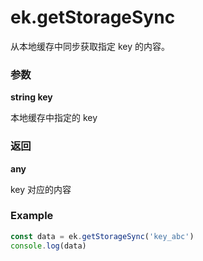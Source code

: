 # ek.getStorageSync

从本地缓存中同步获取指定 key 的内容。

### 参数

**string key**

本地缓存中指定的 key

### 返回

**any**

key 对应的内容

### Example

```ts
const data = ek.getStorageSync('key_abc')
console.log(data)
```
